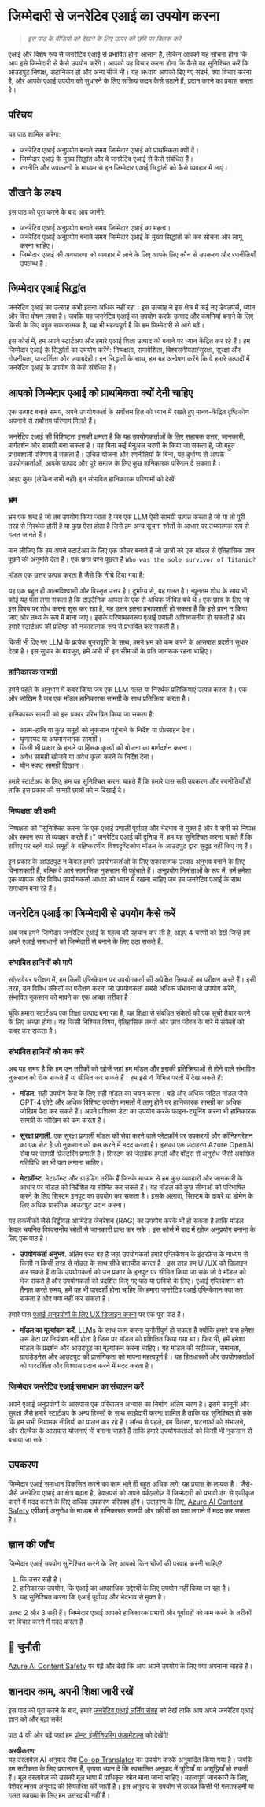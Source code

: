 <!--
CO_OP_TRANSLATOR_METADATA:
{
  "original_hash": "13084c6321a2092841b9a081b29497ba",
  "translation_date": "2025-05-19T09:29:48+00:00",
  "source_file": "03-using-generative-ai-responsibly/README.md",
  "language_code": "hi"
}
-->
# जिम्मेदारी से जनरेटिव एआई का उपयोग करना

> _इस पाठ के वीडियो को देखने के लिए ऊपर की छवि पर क्लिक करें_

एआई और विशेष रूप से जनरेटिव एआई से प्रभावित होना आसान है, लेकिन आपको यह सोचना होगा कि आप इसे जिम्मेदारी से कैसे उपयोग करेंगे। आपको यह विचार करना होगा कि कैसे यह सुनिश्चित करें कि आउटपुट निष्पक्ष, अहानिकर हो और अन्य चीजें भी। यह अध्याय आपको दिए गए संदर्भ, क्या विचार करना है, और आपके एआई उपयोग को सुधारने के लिए सक्रिय कदम कैसे उठाने हैं, प्रदान करने का प्रयास करता है।

## परिचय

यह पाठ शामिल करेगा:

- जनरेटिव एआई अनुप्रयोग बनाते समय जिम्मेदार एआई को प्राथमिकता क्यों दें।
- जिम्मेदार एआई के मुख्य सिद्धांत और वे जनरेटिव एआई से कैसे संबंधित हैं।
- रणनीति और उपकरणों के माध्यम से इन जिम्मेदार एआई सिद्धांतों को कैसे व्यवहार में लाएं।

## सीखने के लक्ष्य

इस पाठ को पूरा करने के बाद आप जानेंगे:

- जनरेटिव एआई अनुप्रयोग बनाते समय जिम्मेदार एआई का महत्व।
- जनरेटिव एआई अनुप्रयोग बनाते समय जिम्मेदार एआई के मुख्य सिद्धांतों को कब सोचना और लागू करना चाहिए।
- जिम्मेदार एआई की अवधारणा को व्यवहार में लाने के लिए आपके लिए कौन से उपकरण और रणनीतियाँ उपलब्ध हैं।

## जिम्मेदार एआई सिद्धांत

जनरेटिव एआई का उत्साह कभी इतना अधिक नहीं रहा। इस उत्साह ने इस क्षेत्र में कई नए डेवलपर्स, ध्यान और वित्त पोषण लाया है। जबकि यह जनरेटिव एआई का उपयोग करके उत्पाद और कंपनियां बनाने के लिए किसी के लिए बहुत सकारात्मक है, यह भी महत्वपूर्ण है कि हम जिम्मेदारी से आगे बढ़ें।

इस कोर्स में, हम अपने स्टार्टअप और हमारे एआई शिक्षा उत्पाद को बनाने पर ध्यान केंद्रित कर रहे हैं। हम जिम्मेदार एआई के सिद्धांतों का उपयोग करेंगे: निष्पक्षता, समावेशिता, विश्वसनीयता/सुरक्षा, सुरक्षा और गोपनीयता, पारदर्शिता और जवाबदेही। इन सिद्धांतों के साथ, हम यह अन्वेषण करेंगे कि वे हमारे उत्पादों में जनरेटिव एआई के उपयोग से कैसे संबंधित हैं।

## आपको जिम्मेदार एआई को प्राथमिकता क्यों देनी चाहिए

एक उत्पाद बनाते समय, अपने उपयोगकर्ता के सर्वोत्तम हित को ध्यान में रखते हुए मानव-केंद्रित दृष्टिकोण अपनाने से सर्वोत्तम परिणाम मिलते हैं।

जनरेटिव एआई की विशिष्टता इसकी क्षमता है कि यह उपयोगकर्ताओं के लिए सहायक उत्तर, जानकारी, मार्गदर्शन और सामग्री बना सकता है। यह बिना कई मैनुअल चरणों के किया जा सकता है, जो बहुत प्रभावशाली परिणाम दे सकता है। उचित योजना और रणनीतियों के बिना, यह दुर्भाग्य से आपके उपयोगकर्ताओं, आपके उत्पाद और पूरे समाज के लिए कुछ हानिकारक परिणाम दे सकता है।

आइए कुछ (लेकिन सभी नहीं) इन संभावित हानिकारक परिणामों को देखें:

### भ्रम

भ्रम एक शब्द है जो तब उपयोग किया जाता है जब एक LLM ऐसी सामग्री उत्पन्न करता है जो या तो पूरी तरह से निरर्थक होती है या कुछ ऐसा होता है जिसे हम अन्य सूचना स्रोतों के आधार पर तथ्यात्मक रूप से गलत जानते हैं।

मान लीजिए कि हम अपने स्टार्टअप के लिए एक फीचर बनाते हैं जो छात्रों को एक मॉडल से ऐतिहासिक प्रश्न पूछने की अनुमति देता है। एक छात्र प्रश्न पूछता है `Who was the sole survivor of Titanic?`

मॉडल एक उत्तर उत्पन्न करता है जैसे कि नीचे दिया गया है:

यह एक बहुत ही आत्मविश्वासी और विस्तृत उत्तर है। दुर्भाग्य से, यह गलत है। न्यूनतम शोध के साथ भी, कोई यह पता लगा सकता है कि टाइटैनिक आपदा के एक से अधिक जीवित बचे थे। एक छात्र के लिए जो इस विषय पर शोध करना शुरू कर रहा है, यह उत्तर इतना प्रभावशाली हो सकता है कि इसे प्रश्न न किया जाए और तथ्य के रूप में माना जाए। इसके परिणामस्वरूप एआई प्रणाली अविश्वसनीय हो सकती है और हमारे स्टार्टअप की प्रतिष्ठा को नकारात्मक रूप से प्रभावित कर सकती है।

किसी भी दिए गए LLM के प्रत्येक पुनरावृत्ति के साथ, हमने भ्रम को कम करने के आसपास प्रदर्शन सुधार देखा है। इस सुधार के बावजूद, हमें अभी भी इन सीमाओं के प्रति जागरूक रहना चाहिए।

### हानिकारक सामग्री

हमने पहले के अनुभाग में कवर किया जब एक LLM गलत या निरर्थक प्रतिक्रियाएं उत्पन्न करता है। एक और जोखिम है जब एक मॉडल हानिकारक सामग्री के साथ प्रतिक्रिया करता है।

हानिकारक सामग्री को इस प्रकार परिभाषित किया जा सकता है:

- आत्म-हानि या कुछ समूहों को नुकसान पहुंचाने के निर्देश या प्रोत्साहन देना।
- घृणास्पद या अपमानजनक सामग्री।
- किसी भी प्रकार के हमले या हिंसक कृत्यों की योजना का मार्गदर्शन करना।
- अवैध सामग्री खोजने या अवैध कृत्य करने के निर्देश देना।
- यौन स्पष्ट सामग्री दिखाना।

हमारे स्टार्टअप के लिए, हम यह सुनिश्चित करना चाहते हैं कि हमारे पास सही उपकरण और रणनीतियाँ हों ताकि इस प्रकार की सामग्री छात्रों को न दिखाई दे।

### निष्पक्षता की कमी

निष्पक्षता को "सुनिश्चित करना कि एक एआई प्रणाली पूर्वाग्रह और भेदभाव से मुक्त है और वे सभी को निष्पक्ष और समान रूप से व्यवहार करते हैं।" जनरेटिव एआई की दुनिया में, हम यह सुनिश्चित करना चाहते हैं कि हाशिए पर रहने वाले समूहों के बहिष्करणीय विश्वदृष्टिकोण मॉडल के आउटपुट द्वारा सुदृढ़ नहीं किए गए हैं।

इन प्रकार के आउटपुट न केवल हमारे उपयोगकर्ताओं के लिए सकारात्मक उत्पाद अनुभव बनाने के लिए विनाशकारी हैं, बल्कि वे आगे सामाजिक नुकसान भी पहुंचाते हैं। अनुप्रयोग निर्माताओं के रूप में, हमें हमेशा एक व्यापक और विविध उपयोगकर्ता आधार को ध्यान में रखना चाहिए जब हम जनरेटिव एआई के साथ समाधान बना रहे हैं।

## जनरेटिव एआई का जिम्मेदारी से उपयोग कैसे करें

अब जब हमने जिम्मेदार जनरेटिव एआई के महत्व की पहचान कर ली है, आइए 4 चरणों को देखें जिन्हें हम अपने एआई समाधानों को जिम्मेदारी से बनाने के लिए उठा सकते हैं:

### संभावित हानियों को मापें

सॉफ़्टवेयर परीक्षण में, हम किसी एप्लिकेशन पर उपयोगकर्ता की अपेक्षित क्रियाओं का परीक्षण करते हैं। इसी तरह, उन विविध संकेतों का परीक्षण करना जो उपयोगकर्ता सबसे अधिक संभावना से उपयोग करेंगे, संभावित नुकसान को मापने का एक अच्छा तरीका है।

चूंकि हमारा स्टार्टअप एक शिक्षा उत्पाद बना रहा है, यह शिक्षा से संबंधित संकेतों की एक सूची तैयार करने के लिए अच्छा होगा। यह किसी निश्चित विषय, ऐतिहासिक तथ्यों और छात्र जीवन के बारे में संकेतों को कवर कर सकता है।

### संभावित हानियों को कम करें

अब यह समय है कि हम उन तरीकों को खोजें जहां हम मॉडल और इसकी प्रतिक्रियाओं से होने वाले संभावित नुकसान को रोक सकते हैं या सीमित कर सकते हैं। हम इसे 4 विभिन्न परतों में देख सकते हैं:

- **मॉडल**. सही उपयोग केस के लिए सही मॉडल का चयन करना। बड़े और अधिक जटिल मॉडल जैसे GPT-4 छोटे और अधिक विशिष्ट उपयोग मामलों में लागू होने पर हानिकारक सामग्री का अधिक जोखिम पैदा कर सकते हैं। अपने प्रशिक्षण डेटा का उपयोग करके फाइन-ट्यूनिंग करना भी हानिकारक सामग्री के जोखिम को कम करता है।

- **सुरक्षा प्रणाली**. एक सुरक्षा प्रणाली मॉडल की सेवा करने वाले प्लेटफ़ॉर्म पर उपकरणों और कॉन्फ़िगरेशन का एक सेट है जो नुकसान को कम करने में मदद करता है। इसका एक उदाहरण Azure OpenAI सेवा पर सामग्री फ़िल्टरिंग प्रणाली है। सिस्टम को जेलब्रेक हमलों और बॉट्स से अनुरोध जैसी अवांछित गतिविधि का भी पता लगाना चाहिए।

- **मेटाप्रॉम्प्ट**. मेटाप्रॉम्प्ट और ग्राउंडिंग तरीके हैं जिनके माध्यम से हम कुछ व्यवहारों और जानकारी के आधार पर मॉडल को निर्देशित या सीमित कर सकते हैं। यह मॉडल की कुछ सीमाओं को परिभाषित करने के लिए सिस्टम इनपुट का उपयोग कर सकता है। इसके अलावा, सिस्टम के दायरे या डोमेन के लिए अधिक प्रासंगिक आउटपुट प्रदान करना।

यह तकनीकों जैसे रिट्रीवल ऑग्मेंटेड जेनरेशन (RAG) का उपयोग करके भी हो सकता है ताकि मॉडल केवल चयनित विश्वसनीय स्रोतों से जानकारी प्राप्त कर सके। इस कोर्स में बाद में [खोज अनुप्रयोग बनाना](../08-building-search-applications/README.md?WT.mc_id=academic-105485-koreyst) के लिए एक पाठ है।

- **उपयोगकर्ता अनुभव**. अंतिम परत वह है जहां उपयोगकर्ता हमारे एप्लिकेशन के इंटरफ़ेस के माध्यम से किसी न किसी तरह से मॉडल के साथ सीधे बातचीत करता है। इस तरह हम UI/UX को डिज़ाइन कर सकते हैं ताकि उपयोगकर्ता को उन प्रकार के इनपुट पर सीमित किया जा सके जो वे मॉडल को भेज सकते हैं और उपयोगकर्ता को प्रदर्शित किए गए पाठ या छवियों के लिए। एआई एप्लिकेशन को तैनात करते समय, हमें यह भी पारदर्शी होना चाहिए कि हमारा जनरेटिव एआई एप्लिकेशन क्या कर सकता है और क्या नहीं कर सकता है।

हमारे पास [एआई अनुप्रयोगों के लिए UX डिज़ाइन करना](../12-designing-ux-for-ai-applications/README.md?WT.mc_id=academic-105485-koreyst) पर एक पूरा पाठ है।

- **मॉडल का मूल्यांकन करें**. LLMs के साथ काम करना चुनौतीपूर्ण हो सकता है क्योंकि हमारे पास हमेशा उस डेटा पर नियंत्रण नहीं होता है जिस पर मॉडल को प्रशिक्षित किया गया था। फिर भी, हमें हमेशा मॉडल के प्रदर्शन और आउटपुट का मूल्यांकन करना चाहिए। यह मॉडल की सटीकता, समानता, ग्राउंडेडनेस और आउटपुट की प्रासंगिकता को मापना महत्वपूर्ण है। यह हितधारकों और उपयोगकर्ताओं को पारदर्शिता और विश्वास प्रदान करने में मदद करता है।

### जिम्मेदार जनरेटिव एआई समाधान का संचालन करें

अपने एआई अनुप्रयोगों के आसपास एक परिचालन अभ्यास का निर्माण अंतिम चरण है। इसमें कानूनी और सुरक्षा जैसे हमारे स्टार्टअप के अन्य हिस्सों के साथ साझेदारी करना शामिल है ताकि यह सुनिश्चित हो सके कि हम सभी नियामक नीतियों का पालन कर रहे हैं। लॉन्च से पहले, हम वितरण, घटनाओं को संभालने, और रोलबैक के आसपास योजनाएं भी बनाना चाहते हैं ताकि हमारे उपयोगकर्ताओं को किसी भी नुकसान से बचाया जा सके।

## उपकरण

जिम्मेदार एआई समाधान विकसित करने का काम भले ही बहुत अधिक लगे, यह प्रयास के लायक है। जैसे-जैसे जनरेटिव एआई का क्षेत्र बढ़ता है, डेवलपर्स को अपने वर्कफ़्लोज़ में जिम्मेदारी को प्रभावी ढंग से एकीकृत करने में मदद करने के लिए अधिक उपकरण परिपक्व होंगे। उदाहरण के लिए, [Azure AI Content Safety](https://learn.microsoft.com/azure/ai-services/content-safety/overview?WT.mc_id=academic-105485-koreyst) एपीआई अनुरोध के माध्यम से हानिकारक सामग्री और छवियों का पता लगाने में मदद कर सकता है।

## ज्ञान की जाँच

जिम्मेदार एआई उपयोग सुनिश्चित करने के लिए आपको किन चीजों की परवाह करनी चाहिए?

1. कि उत्तर सही है।
2. हानिकारक उपयोग, कि एआई का आपराधिक उद्देश्यों के लिए उपयोग नहीं किया जा रहा है।
3. यह सुनिश्चित करना कि एआई पूर्वाग्रह और भेदभाव से मुक्त है।

उत्तर: 2 और 3 सही हैं। जिम्मेदार एआई आपको हानिकारक प्रभावों और पूर्वाग्रहों को कम करने के तरीकों पर विचार करने में मदद करता है।

## 🚀 चुनौती

[Azure AI Content Safety](https://learn.microsoft.com/azure/ai-services/content-safety/overview?WT.mc_id=academic-105485-koreyst) पर पढ़ें और देखें कि आप अपने उपयोग के लिए क्या अपनाना चाहते हैं।

## शानदार काम, अपनी शिक्षा जारी रखें

इस पाठ को पूरा करने के बाद, हमारे [जनरेटिव एआई लर्निंग संग्रह](https://aka.ms/genai-collection?WT.mc_id=academic-105485-koreyst) को देखें ताकि आप अपने जनरेटिव एआई ज्ञान को और बढ़ा सकें!

पाठ 4 की ओर बढ़ें जहां हम [प्रॉम्प्ट इंजीनियरिंग फंडामेंटल्स](../04-prompt-engineering-fundamentals/README.md?WT.mc_id=academic-105485-koreyst) को देखेंगे!

**अस्वीकरण**:  
यह दस्तावेज़ AI अनुवाद सेवा [Co-op Translator](https://github.com/Azure/co-op-translator) का उपयोग करके अनुवादित किया गया है। जबकि हम सटीकता के लिए प्रयासरत हैं, कृपया ध्यान दें कि स्वचालित अनुवाद में त्रुटियाँ या अशुद्धियाँ हो सकती हैं। मूल दस्तावेज़ को उसकी मूल भाषा में प्राधिकृत स्रोत माना जाना चाहिए। महत्वपूर्ण जानकारी के लिए, पेशेवर मानव अनुवाद की सिफारिश की जाती है। इस अनुवाद के उपयोग से उत्पन्न किसी भी गलतफहमी या गलत व्याख्या के लिए हम उत्तरदायी नहीं हैं।